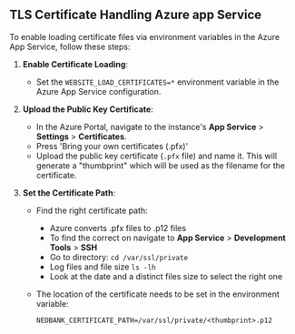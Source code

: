 ## TLS Certificate Handling Azure app Service

To enable loading certificate files via environment variables in the Azure App Service, follow these steps:

1. **Enable Certificate Loading**:

   - Set the `WEBSITE_LOAD_CERTIFICATES=*` environment variable in the Azure App Service configuration.

2. **Upload the Public Key Certificate**:

   - In the Azure Portal, navigate to the instance's **App Service** > **Settings** > **Certificates**.
   - Press 'Bring your own certificates (.pfx)'
   - Upload the public key certificate (`.pfx` file) and name it. This will generate a "thumbprint" which will be used as the filename for the certificate.

3. **Set the Certificate Path**:

   - Find the right certificate path:
     - Azure converts .pfx files to .p12 files
     - To find the correct on navigate to **App Service** > **Development Tools** > **SSH**
     - Go to directory: `cd /var/ssl/private`
     - Log files and file size `ls -lh`
     - Look at the date and a distinct files size to select the right one
   - The location of the certificate needs to be set in the environment variable:

     ```plaintext
     NEDBANK_CERTIFICATE_PATH=/var/ssl/private/<thumbprint>.p12
     ```
